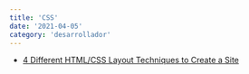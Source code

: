 ```yaml
---
title: 'CSS'
date: '2021-04-05'
category: 'desarrollador'
---
```



* <a href='https://www.codementor.io/@codementorteam/4-different-html-css-layout-techniques-to-create-a-site-85i9t1x34'>4 Different HTML/CSS Layout Techniques to Create a Site</a>
